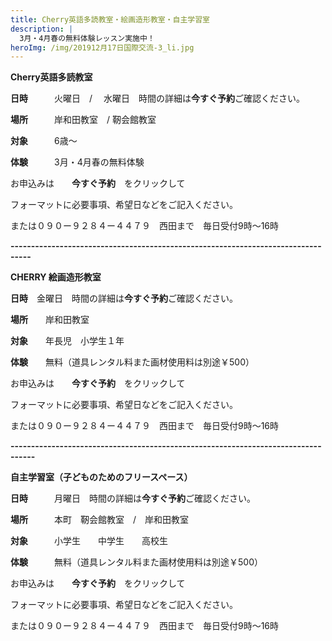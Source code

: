 ```yaml
---
title: Cherry英語多読教室・絵画造形教室・自主学習室
description: |
  3月・4月春の無料体験レッスン実施中！
heroImg: /img/201912月17日国際交流-3_li.jpg
---
```

**Cherry英語多読教室**  

**日時**　　　火曜日　/　 水曜日　時間の詳細は**今すぐ予約**ご確認ください。

**場所**　　　岸和田教室　/   靭会館教室　

**対象**　　　6歳～

**体験**　　　3月・4月春の無料体験

お申込みは　　**今すぐ予約**　をクリックして

フォーマットに必要事項、希望日などをご記入ください。

または０９０ー９２８４ー４４７９　西田まで　毎日受付9時～16時

**\---------------------------------------------------------------------------------**

**CHERRY 絵画造形教室**

**日時**　金曜日　時間の詳細は**今すぐ予約**ご確認ください。

**場所**　　岸和田教室

**対象**　　年長児　小学生１年　　

**体験**　　無料（道具レンタル料また画材使用料は別途￥500）

お申込みは　　**今すぐ予約**　をクリックして

フォーマットに必要事項、希望日などをご記入ください。

または０９０ー９２８４ー４４７９　西田まで　毎日受付9時～16時

**\----------------------------------------------------------------------------------**

**自主学習室（子どものためのフリースペース）**

**日時**　　　月曜日　時間の詳細は**今すぐ予約**ご確認ください。

**場所**　　　本町　靭会館教室　/　岸和田教室

**対象**　　　小学生　　中学生　　高校生

**体験**　　　無料（道具レンタル料また画材使用料は別途￥500）

お申込みは　　**今すぐ予約**　をクリックして

フォーマットに必要事項、希望日などをご記入ください。

または０９０ー９２８４ー４４７９　西田まで　毎日受付9時～16時